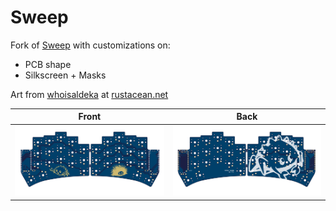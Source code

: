 # Sweep

Fork of [Sweep](https://github.com/davidphilipbarr/Sweep) with customizations on:

- PCB shape
- Silkscreen + Masks

Art from [whoisaldeka](https://twitter.com/whoisaldeka/status/674465785557860353?s=20&t=Fa2Ccs4hurOl9SOdJE2K6A) at [rustacean.net](https://rustacean.net/)

| Front | Back |
| :---: | :---: |
| ![front](/gallery/sweepv2/front.png) | ![back](/gallery/sweepv2/back.png) |

